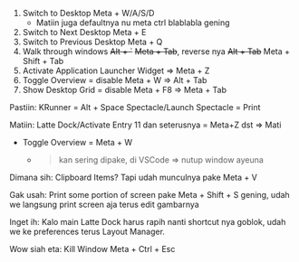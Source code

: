 1. Switch to Desktop Meta + W/A/S/D
   - Matiin juga defaultnya nu meta ctrl blablabla gening
2. Switch to Next Desktop Meta + E
3. Switch to Previous Desktop Meta + Q
4. Walk through windows ~~Alt + `~~ ~~Meta + Tab~~, reverse nya ~~Alt + Tab~~ Meta + Shift + Tab
5. Activate Application Launcher Widget => Meta + Z
6. Toggle Overview = disable Meta + W => Alt + Tab
7. Show Desktop Grid = disable Meta + F8 => Meta + Tab

Pastiin:
KRunner = Alt + Space
Spectacle/Launch Spectacle = Print

Matiin:
Latte Dock/Activate Entry 11 dan seterusnya = Meta+Z dst => Mati
- Toggle Overview = Meta + W
  - > kan sering dipake, di VSCode => nutup window ayeuna

Dimana sih:
Clipboard Items? Tapi udah munculnya pake Meta + V

Gak usah:
Print some portion of screen pake Meta + Shift + S gening, udah we langsung print screen aja terus edit gambarnya

Inget ih:
Kalo main Latte Dock harus rapih nanti shortcut nya goblok, udah we ke preferences terus Layout Manager.

Wow siah eta:
Kill Window Meta + Ctrl + Esc
